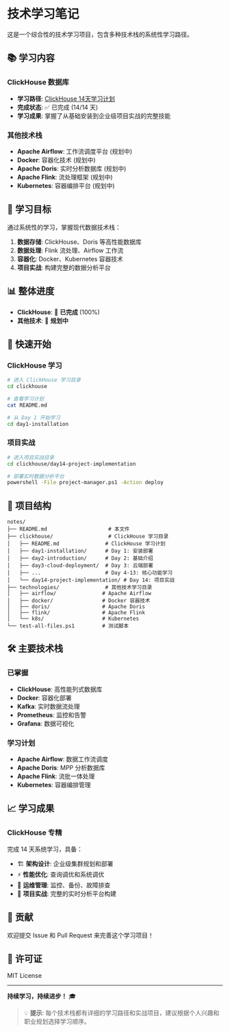 # 技术学习笔记

这是一个综合性的技术学习项目，包含多种技术栈的系统性学习路径。

## 📚 学习内容

### ClickHouse 数据库
- **学习路径**: [ClickHouse 14天学习计划](clickhouse/)
- **完成状态**: ✅ 已完成 (14/14 天)
- **学习成果**: 掌握了从基础安装到企业级项目实战的完整技能

### 其他技术栈
- **Apache Airflow**: 工作流调度平台 (规划中)
- **Docker**: 容器化技术 (规划中)
- **Apache Doris**: 实时分析数据库 (规划中)
- **Apache Flink**: 流处理框架 (规划中)
- **Kubernetes**: 容器编排平台 (规划中)

## 🎯 学习目标

通过系统性的学习，掌握现代数据技术栈：

1. **数据存储**: ClickHouse、Doris 等高性能数据库
2. **数据处理**: Flink 流处理、Airflow 工作流
3. **容器化**: Docker、Kubernetes 容器技术
4. **项目实战**: 构建完整的数据分析平台

## 📊 整体进度

- **ClickHouse**: 🎉 **已完成** (100%)
- **其他技术**: 📝 **规划中**

## 🚀 快速开始

### ClickHouse 学习
```bash
# 进入 ClickHouse 学习目录
cd clickhouse

# 查看学习计划
cat README.md

# 从 Day 1 开始学习
cd day1-installation
```

### 项目实战
```bash
# 进入项目实战目录
cd clickhouse/day14-project-implementation

# 部署实时数据分析平台
powershell -File project-manager.ps1 -Action deploy
```

## 📁 项目结构

```
notes/
├── README.md                    # 本文件
├── clickhouse/                  # ClickHouse 学习目录
│   ├── README.md               # ClickHouse 学习计划
│   ├── day1-installation/      # Day 1: 安装部署
│   ├── day2-introduction/      # Day 2: 基础介绍
│   ├── day3-cloud-deployment/  # Day 3: 云端部署
│   ├── ...                     # Day 4-13: 核心功能学习
│   └── day14-project-implementation/ # Day 14: 项目实战
├── technologies/               # 其他技术学习目录
│   ├── airflow/               # Apache Airflow
│   ├── docker/                # Docker 容器技术
│   ├── doris/                 # Apache Doris
│   ├── flink/                 # Apache Flink
│   └── k8s/                   # Kubernetes
└── test-all-files.ps1         # 测试脚本
```

## 🛠️ 主要技术栈

### 已掌握
- **ClickHouse**: 高性能列式数据库
- **Docker**: 容器化部署
- **Kafka**: 实时数据流处理
- **Prometheus**: 监控和告警
- **Grafana**: 数据可视化

### 学习计划
- **Apache Airflow**: 数据工作流调度
- **Apache Doris**: MPP 分析数据库
- **Apache Flink**: 流批一体处理
- **Kubernetes**: 容器编排管理

## 📈 学习成果

### ClickHouse 专精
完成 14 天系统学习，具备：
- 🏗️ **架构设计**: 企业级集群规划和部署
- ⚡ **性能优化**: 查询调优和系统调优
- 🔧 **运维管理**: 监控、备份、故障排查
- 🚀 **项目实战**: 完整的实时分析平台构建

## 🤝 贡献

欢迎提交 Issue 和 Pull Request 来完善这个学习项目！

## 📄 许可证

MIT License

---

**持续学习，持续进步！** 🎓

> 💡 **提示**: 每个技术栈都有详细的学习路径和实战项目，建议根据个人兴趣和职业规划选择学习顺序。
